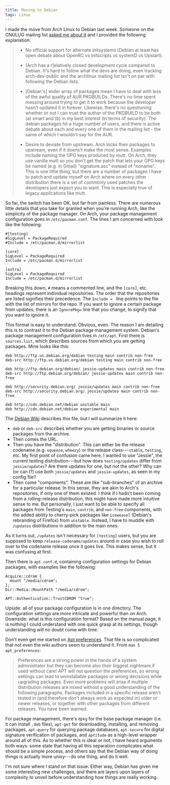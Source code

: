 ```yaml
---
title: Moving to Debian
tags: Linux
---
```


I made the move from Arch Linux to Debian last week.
Someone on the CNULUG mailing list
[asked me about it](http://lists.cnulug.org/pipermail/cnulug-general_lists.cnulug.org/2014-January/000042.html)
and I provided the following explanation:

> - No official support for alternate initsystems (Debian at least has
>   open debate about OpenRC vs Initscripts vs systemD vs Upstart).
>
> - [Arch has a r]elatively closed development cycle compared to
>   Debian. It's hard to follow what the devs are doing, even tracking
>   arch-dev-public and the archlinux mailing list isn't on par with
>   following the Debian lists.
>
> - [Debian's] wider array of packages mean I have to deal with less of the
>   awful quality of AUR PKGBUILDs. There's no time spent messing around
>   trying to get it to work because the developer hasn't updated it in
>   forever. Likewise, there's no questioning whether or not I can trust
>   the author of the PKGBUILD to be both (a) smart and (b) in my best
>   interest (in terms of security). The debian packages hit a huge
>   number of users, and there is active debate about each and every one
>   of them in the mailing list - the same of which I wouldn't say for
>   the AUR.
>
> - Desire to deviate from upstream. Arch locks their packages to
>   upstream, even if it doens't make the most sense. Examples include
>   naming the GPG keys produced by mutt. On Arch, they use vanilla mutt
>   so you don't get the patch that lets your GPG keys be named (e.g. in
>   Gmail) "signature.asc" instead of "noname". This is one little
>   thing, but there are a number of packages I have to patch and update
>   myself on Arch where on every other distribution there is a set of
>   commonly used patches the developers just expect you to want. This
>   is especially true of legacy applications like mutt.

So far, the switch has been OK, but far from painless.
There are numerous little details that you take for granted when you're running
Arch, like the simplicity of the package manager.
On Arch, your package management configuration goes in `/etc/pacman.conf`.
The lines I am concerned with look like the following:

```` {.sourceCode}
#[testing]
#SigLevel = PackageRequired
#Include = /etc/pacman.d/mirrorlist

[core]
SigLevel = PackageRequired
Include = /etc/pacman.d/mirrorlist

[extra]
SigLevel = PackageRequired
Include = /etc/pacman.d/mirrorlist
````

Breaking this down, `#` means a commented line, and the `[core]`, etc. headings
represent individual repositories. The order that the repositories are listed
signifies their precedence.
The `Include = ` line points to the file with the list of mirrors for the repo.
If you want to ignore a certain package from
updates, there is an `IgnorePkg=` line that you change, to signify that you want
to ignore it.

This format is easy to understand.
Obvious, even.
The reason I am detailing this is to contrast it to the Debian package
management system.
Debian's package management configuration lives in `/etc/apt`. First there is
`sources.list`, which describes sources from which you are getting packages.
Mine looks like this:

```` {.sourceCode}
deb http://ftp.us.debian.org/debian testing main contrib non-free
deb-src http://ftp.us.debian.org/debian testing main contrib non-free

deb http://ftp.debian.org/debian/ jessie-updates main contrib non-free
deb-src http://ftp.debian.org/debian/ jessie-updates main contrib non-free

deb http://security.debian.org/ jessie/updates main contrib non-free
deb-src http://security.debian.org/ jessie/updates main contrib non-free

deb http://cdn.debian.net/debian unstable main
deb http://cdn.debian.net/debian experimental main
````
The [Debian Wiki](https://wiki.debian.org/SourcesList) describes this file, but
I will summarize it here:

- `deb` or `deb-src` describes whether you are getting binaries or source
packages from the archive.
- Then comes the URL.
- Then you have the "distribution". This can either be the release codename
(e.g. `squeeze`, `wheezy`) or the release class---`stable`, `testing`, etc.
My first point of confusion came here.
I wanted to use "Jessie", the current testing distribution---but how does
`testing/updates` differ from `jessie/updates`? Are there updates for one, but
not the other? Why can (or can I?) use both `jessie/updates` and
`jessie-updates`, as seen in my config file?
- Then come "components". These are like "sub-branches" of an
archive for a particular release. In this sense, they are akin to Arch's
repositories, if only one of them existed. I think if I hadn't been coming from
a rolling-release distribution, this might have made more intuitive sense to me.
But personally, I just want to be able to specify all packages from Testing's
`main`, `contrib`, and `non-free` components, with the added ability to
cherry-pick packages like `iceweasel` (Debian's rebranding of Firefox)
from `unstable`. Instead, I have to muddle with `/updates` distributions in
addition to the main ones.

As it turns out, `/updates` isn't necessary for `[testing]` users, but you are
supposed to keep `release-codename/updates` around in case you wish to roll over
to the codename release once it goes live. This makes sense, but it was
confusing at first.

Then there is `apt.conf.d`, containing configuration settings for Debian
packages, with examples like the following:

```` {.sourceCode}
Acquire::cdrom {
  mount "/media/cdrom";
};
Dir::Media::MountPath "/media/cdrom";

APT::Authentication::TrustCDROM "true";
````
Upside: all of your package configuration is in one directory.
The configuration settings are more intricate and powerful than on Arch.
Downside: what is this configuration format?
Based on the manual page, it is nothing I could understand with one quick
grasp at its settings, though understanding will no doubt come with time.

Don't even get me started on
[Apt preferences](https://wiki.debian.org/AptPreferences).
That file is so complicated that not even the wiki authors seem to
understand it. From `man 5 apt_preferences`:

> Preferences are a strong power in the hands of a system
> administrator but they can become also their biggest nightmare if
> used without care! APT will not question the preferences, so wrong
> settings can lead to uninstallable packages or wrong decisions while
> upgrading packages. Even more problems will arise if multiple
> distribution releases are mixed without a good understanding of the
> following paragraphs. Packages included in a specific release aren't
> tested in (and therefore don't always work as expected in) older or
> newer releases, or together with other packages from different
> releases. You have been warned.

For package management, there's `dpkg` for the base package manager (i.e. it can
install `.deb` files), `apt-get` for downloading, installing, and removing
packages, `apt-query` for querying package databases, `apt-secure` for digital
signature verification of packages, and `aptitude` as a high-level wrapper
around all of this. As to whether this is ideal or not, I have heard arguments
both ways: some state that having all this separation complicates what should
be a simple process, and others say that the Debian way of doing things is
actually more unixy---do one thing, and do it well.

I'm not sure where I stand on that issue. Either way, Debian has given me some
interesting new challenges, and there are layers upon layers of complexity to
unveil before understanding how things are really working.
